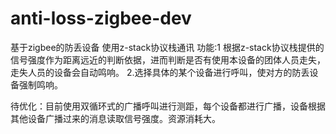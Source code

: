 # anti-loss-zigbee-dev
基于zigbee的防丢设备
使用z-stack协议栈通讯
功能:1 根据z-stack协议栈提供的信号强度作为距离远近的判断依据，进而判断是否有使用本设备的团体人员走失，走失人员的设备会自动鸣响。
    2.选择具体的某个设备进行呼叫，使对方的防丢设备强制鸣响。
    
待优化：目前使用双循环式的广播呼叫进行测距，每个设备都进行广播，设备根据其他设备广播过来的消息读取信号强度。资源消耗大。
